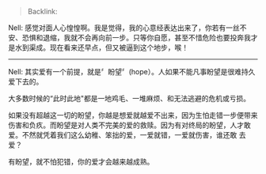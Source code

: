 > Backlink: 

Nell: 感觉对面人心惶惶啊。我是觉得，我的心意经表达出来了，你若有一丝不安、恐惧和退缩，我就不会再向前一步。只等你自愿，甚至不惜危险也要投奔我才是水到渠成。现在看来还早点，但又被逼到这个地步，喉！

---

Nell: 其实爱有一个前提，就是〞盼望〞(hope）。人如果不能凡事盼望是很难持久爱下去的。

大多数时候的“此时此地"都是一地鸡毛、一堆麻烦、和无法逃避的危机或亏损。 

如果没有超越这一切的盼望，你越是想爱就越爱不出来，因为生怕走错一步便带来伤害和负疚。而盼望是对人类不完美的爱的救赎。因为有对终局的盼望，人才敢爱。不然就凭着我们这么幼稚、笨拙的爱，一爱就错，一爱就伤害，谁还敢
去爱？

有盼望，就不怕犯错，你的爱才会越来越成熟。
